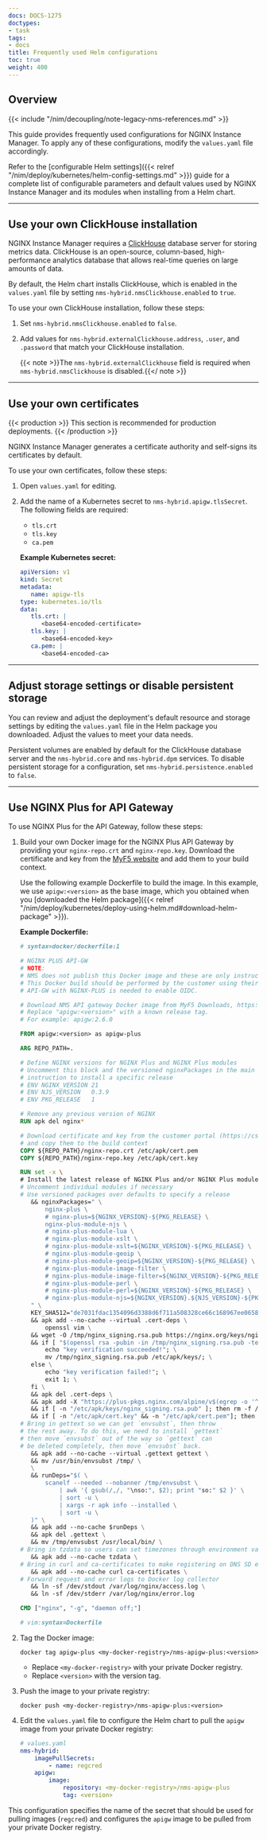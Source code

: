 ```yaml
---
docs: DOCS-1275
doctypes:
- task
tags:
- docs
title: Frequently used Helm configurations
toc: true
weight: 400
---
```


## Overview

{{< include "/nim/decoupling/note-legacy-nms-references.md" >}}

This guide provides frequently used configurations for NGINX Instance Manager. To apply any of these configurations, modify the `values.yaml` file accordingly.

Refer to the [configurable Helm settings]({{< relref "/nim/deploy/kubernetes/helm-config-settings.md" >}}) guide for a complete list of configurable parameters and default values used by NGINX Instance Manager and its modules when installing from a Helm chart.

---

## Use your own ClickHouse installation

NGINX Instance Manager requires a [ClickHouse](https://clickhouse.com) database server for storing metrics data. ClickHouse is an open-source, column-based, high-performance analytics database that allows real-time queries on large amounts of data.

By default, the Helm chart installs ClickHouse, which is enabled in the `values.yaml` file by setting `nms-hybrid.nmsClickhouse.enabled` to `true`.

To use your own ClickHouse installation, follow these steps:

1. Set `nms-hybrid.nmsClickhouse.enabled` to `false`.
2. Add values for `nms-hybrid.externalClickhouse.address`, `.user`, and `.password` that match your ClickHouse installation.

   {{< note >}}The `nms-hybrid.externalClickhouse` field is required when `nms-hybrid.nmsClickhouse` is disabled.{{</ note >}}

---

## Use your own certificates

{{< production >}}
This section is recommended for production deployments.
{{< /production >}}

NGINX Instance Manager generates a certificate authority and self-signs its certificates by default.

To use your own certificates, follow these steps:

1. Open `values.yaml` for editing.
2. Add the name of a Kubernetes secret to `nms-hybrid.apigw.tlsSecret`. The following fields are required:

   - `tls.crt`
   - `tls.key`
   - `ca.pem`

   **Example Kubernetes secret:**

   ```yaml
   apiVersion: v1
   kind: Secret
   metadata:
      name: apigw-tls
   type: kubernetes.io/tls
   data:
      tls.crt: |
         <base64-encoded-certificate>
      tls.key: |
         <base64-encoded-key>
      ca.pem: |
         <base64-encoded-ca>
   ```

---

## Adjust storage settings or disable persistent storage

You can review and adjust the deployment's default resource and storage settings by editing the `values.yaml` file in the Helm package you downloaded. Adjust the values to meet your data needs.

Persistent volumes are enabled by default for the ClickHouse database server and the `nms-hybrid.core` and `nms-hybrid.dpm` services. To disable persistent storage for a configuration, set `nms-hybrid.persistence.enabled` to `false`.

---

## Use NGINX Plus for API Gateway

To use NGINX Plus for the API Gateway, follow these steps:

1. Build your own Docker image for the NGINX Plus API Gateway by providing your `nginx-repo.crt` and `nginx-repo.key`. Download the certificate and key from the [MyF5 website](https://my.f5.com) and add them to your build context.

   Use the following example Dockerfile to build the image. In this example, we use `apigw:<version>` as the base image, which you obtained when you [downloaded the Helm package]({{< relref "/nim/deploy/kubernetes/deploy-using-helm.md#download-helm-package" >}}).

   **Example Dockerfile:**

   ```dockerfile
   # syntax=docker/dockerfile:1

   # NGINX PLUS API-GW
   # NOTE:
   # NMS does not publish this Docker image and these are only instructions on how to build API-GW with NGINX-PLUS.
   # This Docker build should be performed by the customer using their own nginx-repo.crt and nginx-repo.key.
   # API-GW with NGINX-PLUS is needed to enable OIDC.

   # Download NMS API gateway Docker image from MyF5 Downloads, https://docs.nginx.com/nginx-management-suite/installation/helm-chart/
   # Replace "apigw:<version>" with a known release tag.
   # For example: apigw:2.6.0

   FROM apigw:<version> as apigw-plus

   ARG REPO_PATH=.

   # Define NGINX versions for NGINX Plus and NGINX Plus modules
   # Uncomment this block and the versioned nginxPackages in the main RUN
   # instruction to install a specific release
   # ENV NGINX_VERSION 21
   # ENV NJS_VERSION   0.3.9
   # ENV PKG_RELEASE   1

   # Remove any previous version of NGINX
   RUN apk del nginx*

   # Download certificate and key from the customer portal (https://cs.nginx.com)
   # and copy them to the build context
   COPY ${REPO_PATH}/nginx-repo.crt /etc/apk/cert.pem
   COPY ${REPO_PATH}/nginx-repo.key /etc/apk/cert.key

   RUN set -x \
   # Install the latest release of NGINX Plus and/or NGINX Plus modules
   # Uncomment individual modules if necessary
   # Use versioned packages over defaults to specify a release
      && nginxPackages=" \
          nginx-plus \
          # nginx-plus=${NGINX_VERSION}-${PKG_RELEASE} \
          nginx-plus-module-njs \
          # nginx-plus-module-lua \
          # nginx-plus-module-xslt \
          # nginx-plus-module-xslt=${NGINX_VERSION}-${PKG_RELEASE} \
          # nginx-plus-module-geoip \
          # nginx-plus-module-geoip=${NGINX_VERSION}-${PKG_RELEASE} \
          # nginx-plus-module-image-filter \
          # nginx-plus-module-image-filter=${NGINX_VERSION}-${PKG_RELEASE} \
          # nginx-plus-module-perl \
          # nginx-plus-module-perl=${NGINX_VERSION}-${PKG_RELEASE} \
          # nginx-plus-module-njs=${NGINX_VERSION}.${NJS_VERSION}-${PKG_RELEASE} \
      " \
      KEY_SHA512="de7031fdac1354096d3388d6f711a508328ce66c168967ee0658c294226d6e7a161ce7f2628d577d56f8b63ff6892cc576af6f7ef2a6aa2e17c62ff7b6bf0d98 *stdin" \
      && apk add --no-cache --virtual .cert-deps \
          openssl vim \
      && wget -O /tmp/nginx_signing.rsa.pub https://nginx.org/keys/nginx_signing.rsa.pub \
      && if [ "$(openssl rsa -pubin -in /tmp/nginx_signing.rsa.pub -text -noout | openssl sha512 -r)" = "$KEY_SHA512" ]; then \
          echo "key verification succeeded!"; \
          mv /tmp/nginx_signing.rsa.pub /etc/apk/keys/; \
      else \
          echo "key verification failed!"; \
          exit 1; \
      fi \
      && apk del .cert-deps \
      && apk add -X "https://plus-pkgs.nginx.com/alpine/v$(egrep -o '^[0-9]+\.[0-9]+' /etc/alpine-release)/main" --no-cache $nginxPackages \
      && if [ -n "/etc/apk/keys/nginx_signing.rsa.pub" ]; then rm -f /etc/apk/keys/nginx_signing.rsa.pub; fi \
      && if [ -n "/etc/apk/cert.key" && -n "/etc/apk/cert.pem"]; then rm -f /etc/apk/cert.key /etc/apk/cert.pem; fi \
   # Bring in gettext so we can get `envsubst`, then throw
   # the rest away. To do this, we need to install `gettext`
   # then move `envsubst` out of the way so `gettext` can
   # be deleted completely, then move `envsubst` back.
      && apk add --no-cache --virtual .gettext gettext \
      && mv /usr/bin/envsubst /tmp/ \
      \
      && runDeps="$( \
          scanelf --needed --nobanner /tmp/envsubst \
              | awk '{ gsub(/,/, "\nso:", $2); print "so:" $2 }' \
              | sort -u \
              | xargs -r apk info --installed \
              | sort -u \
      )" \
      && apk add --no-cache $runDeps \
      && apk del .gettext \
      && mv /tmp/envsubst /usr/local/bin/ \
   # Bring in tzdata so users can set timezones through environment variables
      && apk add --no-cache tzdata \
   # Bring in curl and ca-certificates to make registering on DNS SD easier
      && apk add --no-cache curl ca-certificates \
   # Forward request and error logs to Docker log collector
      && ln -sf /dev/stdout /var/log/nginx/access.log \
      && ln -sf /dev/stderr /var/log/nginx/error.log

   CMD ["nginx", "-g", "daemon off;"]

   # vim:syntax=Dockerfile
   ```

2. Tag the Docker image:

   ```shell
   docker tag apigw-plus <my-docker-registry>/nms-apigw-plus:<version>
   ```

   - Replace `<my-docker-registry>` with your private Docker registry.
   - Replace `<version>` with the version tag.

3. Push the image to your private registry:

   ```shell
   docker push <my-docker-registry>/nms-apigw-plus:<version>
   ```

4. Edit the `values.yaml` file to configure the Helm chart to pull the `apigw` image from your private Docker registry:

   ```yaml
   # values.yaml
   nms-hybrid:
       imagePullSecrets:
           - name: regcred
       apigw:
           image:
               repository: <my-docker-registry>/nms-apigw-plus
               tag: <version>
   ```

This configuration specifies the name of the secret that should be used for pulling images (`regcred`) and configures the `apigw` image to be pulled from your private Docker registry.
